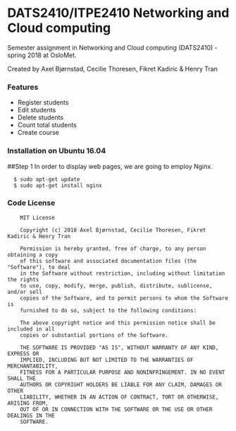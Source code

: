 # DATS2410/ITPE2410 Networking and Cloud computing
Semester assignment in Networking and Cloud computing (DATS2410) - spring 2018 at OsloMet.

Created by Axel Bjørnstad, Cecilie Thoresen, Fikret Kadiric & Henry Tran

### Features
 * Register students
 * Edit students
 * Delete students
 * Count total students
 * Create course

### Installation on Ubuntu 16.04

 ##Step 1 
 In order to display web pages, we are going to employ Nginx. 
 ```
   $ sudo apt-get update
   $ sudo apt-get install nginx
 ```



### Code License
```
    MIT License

    Copyright (c) 2018 Axel Bjørnstad, Cecilie Thoresen, Fikret Kadiric & Henry Tran

    Permission is hereby granted, free of charge, to any person obtaining a copy
    of this software and associated documentation files (the "Software"), to deal
    in the Software without restriction, including without limitation the rights
    to use, copy, modify, merge, publish, distribute, sublicense, and/or sell
    copies of the Software, and to permit persons to whom the Software is
    furnished to do so, subject to the following conditions:

    The above copyright notice and this permission notice shall be included in all
    copies or substantial portions of the Software.

    THE SOFTWARE IS PROVIDED "AS IS", WITHOUT WARRANTY OF ANY KIND, EXPRESS OR
    IMPLIED, INCLUDING BUT NOT LIMITED TO THE WARRANTIES OF MERCHANTABILITY,
    FITNESS FOR A PARTICULAR PURPOSE AND NONINFRINGEMENT. IN NO EVENT SHALL THE
    AUTHORS OR COPYRIGHT HOLDERS BE LIABLE FOR ANY CLAIM, DAMAGES OR OTHER
    LIABILITY, WHETHER IN AN ACTION OF CONTRACT, TORT OR OTHERWISE, ARISING FROM,
    OUT OF OR IN CONNECTION WITH THE SOFTWARE OR THE USE OR OTHER DEALINGS IN THE
    SOFTWARE.
```
